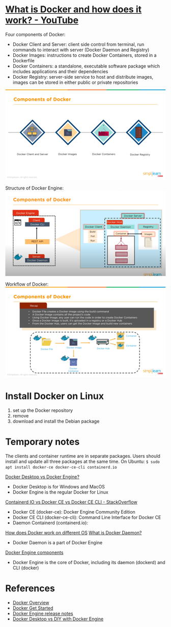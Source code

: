 # [What is Docker and how does it work? - YouTube](https://youtu.be/rOTqprHv1YE?t=248)
Four components of Docker:
  - Docker Client and Server: client side control from terminal, run commands to interact with server (Docker Daemon and Registry)
  - Docker Images: instructions to create Docker Containers, stored in a Dockerfile
  - Docker Containers: a standalone, executable software package which includes applications and their dependencies
  - Docker Registry: server-side service to host and distribute images, images can be stored in either public or private repositories

![Components of Docker](./Assets/Components-of-Docker.png)

Structure of Docker Engine:
![Structure of Docker](./Assets/Structure-of-Docker.png)

Workflow of Docker:
![Workflow of Docker](./Assets/Workflow-of-Docker.png)


# Install Docker on Linux
1. set up the Docker repository
2. remove
3. download and install the Debian package


# Temporary notes
The clients and container runtime are in separate packages. Users should install and update all three packages at the same time. On Ubuntu: `$ sudo apt install docker-ce docker-ce-cli containerd.io`

[Docker Desktop vs Docker Engine?](https://www.docker.com/products/docker-desktop/alternatives/)
- Docker Desktop is for Windows and MacOS
- Docker Engine is the regular Docker for Linux

[Containerd IO vs Docker CE vs Docker CE CLI - StackOverflow](https://stackoverflow.com/questions/58741267/containerd-io-vs-docker-ce-cli-vs-docker-ce-what-are-the-differences-and-what-d)
- Docker CE (docker-ce): Docker Engine Community Edition
- Docker CE CLI (docker-ce-cli): Command Line Interface for Docker CE 
- Daemon Containerd (containerd.io): 

[How does Docker work on different OS]()
[What is Docker Daemon?]()
- Docker Daemon is a part of Docker Engine

[Docker Engine components](https://stackoverflow.com/questions/60527336/what-is-the-difference-between-docker-daemon-and-docker-engine)
- Docker Engine is the core of Docker, including its daemon (dockerd) and CLI (docker)


# References
- [Docker Overview](https://docs.docker.com/get-started/overview/)
- [Docker Get Started](https://docs.docker.com/get-started/)
- [Docker Engine release notes](https://docs.docker.com/engine/release-notes/)
- [Docker Desktop vs DIY with Docker Engine](https://www.docker.com/products/docker-desktop/alternatives/)
